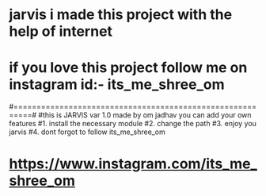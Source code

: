 # jarvis i made this project with the help of internet 
# if you love this project follow me on instagram id:- its_me_shree_om
#==========================================================#
#this is JARVIS var 1.0 made by om jadhav you can add your own features
#1. install the necessary module
#2. change the path
#3. enjoy you jarvis 
#4. dont forgot to follow its_me_shree_om
# https://www.instagram.com/its_me_shree_om
